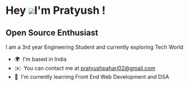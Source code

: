 Hey ![](https://user-images.githubusercontent.com/18350557/176309783-0785949b-9127-417c-8b55-ab5a4333674e.gif)I'm Pratyush !
=======================================================================================================================================

Open Source Enthusiast
----------------------

I am a 3rd year Engineering Student and currently exploring Tech World

* 🌍  I'm based in India
* ✉️  You can contact me at [pratyushpahari02@gmail.com](mailto:pratyushpahari02@gmail.com)
* 🧠  I'm currently learning Front End Web Development and DSA

<!--
**paharipratyush/paharipratyush** is a ✨ _special_ ✨ repository because its `README.md` (this file) appears on your GitHub profile.

Here are some ideas to get you started:

- 🔭 I’m currently working on ...
- 🌱 I’m currently learning ...
- 👯 I’m looking to collaborate on ...
- 🤔 I’m looking for help with ...
- 💬 Ask me about ...
- 📫 How to reach me: ...
- 😄 Pronouns: ...
- ⚡ Fun fact: ...
-->
